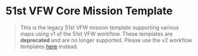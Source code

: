 # 51st VFW Core Mission Template

> This is the legacy 51st VFW mission template supporting various maps using v1 of the
> 51st VFW workflow. These templates are **deprecated** and are no longer supported.
> Please use the v2 workflow templates
> [here](https://github.com/51st-Vfw/MissionEditing-Templates/tree/main/VFW51_Core_Mission)
> instead.